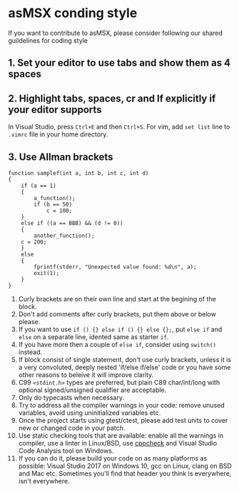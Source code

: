 
# asMSX conding style

If you want to contribute to asMSX, please consider following our shared guildelines for coding style

## 1. Set your editor to use tabs and show them as 4 spaces

## 2. Highlight tabs, spaces, cr and lf explicitly if your editor supports

In Visual Studio, press `Ctrl+E` and then `Ctrl+S`.
For vim, add `set list` line to `.vimrc` file in your home directory.

## 3. Use Allman brackets

```
function samplef(int a, int b, int c, int d)
{
    if (a == 1)
    {
        a_function();
        if (b == 50)
            c = 100;
    }
    else if ((a == BBB) && (d != 0))
    {
        another_function();
	c = 200;
    }
    else
    {
        fprintf(stderr, "Unexpected value found: %d\n", a);
        exit(1);
    }
}
```

1. Curly brackets are on their own line and start at the begining of the block.
2. Don't add comments after curly brackets, put them above or below please.
3. If you want to use `if () {} else if () {} else {};`, put `else if` and `else` on a separate line,
idented same as starter `if`.
4. If you have more then a couple of `else if`, consider using `switch()` instead.
5. If block consist of single statement, don't use curly brackets, unless it is a very convoluted,
deeply nested 'if/else if/else' code or you have some other reasons to beleive it will improve clarity.
6. C99 `<stdint.h>` types are preferred, but plain C89 char/int/long with optional signed/unsigned qualifier are acceptable.
7. Only do typecasts when necessary.
8. Try to address all the compiler warnings in your code: remove unused variables, avoid using uninitialized variables etc.
9. Once the project starts using gtest/ctest, please add test units to cover new or changed code in your patch.
10. Use static checking tools that are available: enable all the warnings in compiler, use a linter in Linux/BSD,
use [cppcheck](http://cppcheck.sourceforge.net/) and Visual Studio Code Analysis tool on Windows.
11. If you can do it, please build your code on as many platforms as possible:
Visual Studio 2017 on Windows 10, gcc on Linux, clang on BSD and Mac etc.
Sometimes you'll find that header you think is everywhere, isn't everywhere.
